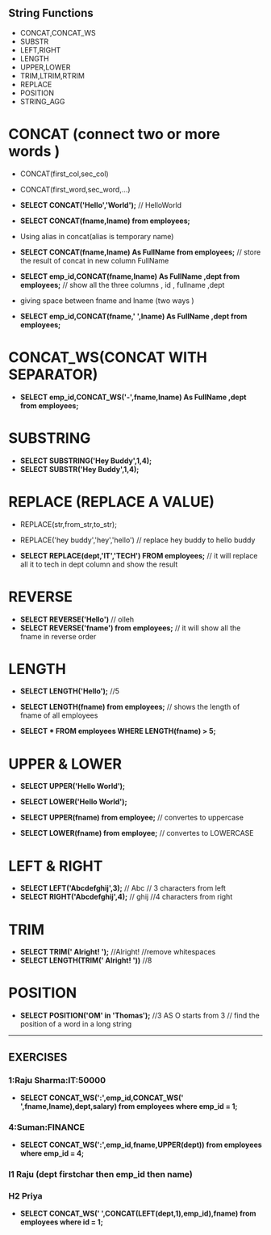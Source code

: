 ## String Functions

- CONCAT,CONCAT_WS
- SUBSTR
- LEFT,RIGHT
- LENGTH
- UPPER,LOWER
- TRIM,LTRIM,RTRIM
- REPLACE
- POSITION
- STRING_AGG


# CONCAT (connect two or more words )
- CONCAT(first_col,sec_col)
- CONCAT(first_word,sec_word,...)

- **SELECT CONCAT('Hello','World');** // HelloWorld

- **SELECT CONCAT(fname,lname) from employees;** 

- Using alias in concat(alias is temporary name)

- **SELECT CONCAT(fname,lname) As FullName from employees;**  // store the result of concat in new column FullName 

- **SELECT emp_id,CONCAT(fname,lname) As FullName ,dept from employees;**  // show all the three columns , id , fullname ,dept

- giving space between fname and lname (two ways )
- **SELECT emp_id,CONCAT(fname,' ',lname) As FullName ,dept from employees;**

# CONCAT_WS(CONCAT WITH SEPARATOR)

- **SELECT emp_id,CONCAT_WS('-',fname,lname) As FullName ,dept from employees;**

# SUBSTRING

- **SELECT SUBSTRING('Hey Buddy',1,4);**
- **SELECT SUBSTR('Hey Buddy',1,4);**

# REPLACE (REPLACE A VALUE)
- REPLACE(str,from_str,to_str);
- REPLACE('hey buddy','hey','hello')  // replace hey buddy to hello buddy 

- **SELECT REPLACE(dept,'IT','TECH') FROM employees;**  // it will replace all it to tech in dept column and show the result 

# REVERSE

- **SELECT REVERSE('Hello')**  // olleh
- **SELECT REVERSE('fname') from employees;** // it will show all the fname in reverse order 

# LENGTH
- **SELECT LENGTH('Hello');** //5
- **SELECT LENGTH(fname) from employees;**  // shows the length of fname of all employees

- **SELECT * FROM employees WHERE LENGTH(fname) > 5;**

# UPPER & LOWER

- **SELECT UPPER('Hello World');**
- **SELECT LOWER('Hello World');**

- **SELECT UPPER(fname) from employee;** // convertes to uppercase 
- **SELECT LOWER(fname) from employee;** // convertes to LOWERCASE

# LEFT & RIGHT 

- **SELECT LEFT('Abcdefghij',3);**  // Abc // 3 characters from left
- **SELECT RIGHT('Abcdefghij',4);** // ghij //4 characters from right

# TRIM

- **SELECT TRIM('    Alright!    ');** //Alright! //remove whitespaces 
- **SELECT LENGTH(TRIM('    Alright!    '))** //8

# POSITION

- **SELECT POSITION('OM' in 'Thomas');** //3 AS O starts from 3 // find the position of a word in a long string 


---

## EXERCISES

###  1:Raju Sharma:IT:50000

- **SELECT CONCAT_WS(':',emp_id,CONCAT_WS(' ',fname,lname),dept,salary) from employees where emp_id = 1;**

### 4:Suman:FINANCE

- **SELECT CONCAT_WS(':',emp_id,fname,UPPER(dept)) from employees where emp_id = 4;**

### I1 Raju  (dept firstchar then emp_id then name)
### H2 Priya

- **SELECT CONCAT_WS(' ',CONCAT(LEFT(dept,1),emp_id),fname) from employees where id = 1;**

